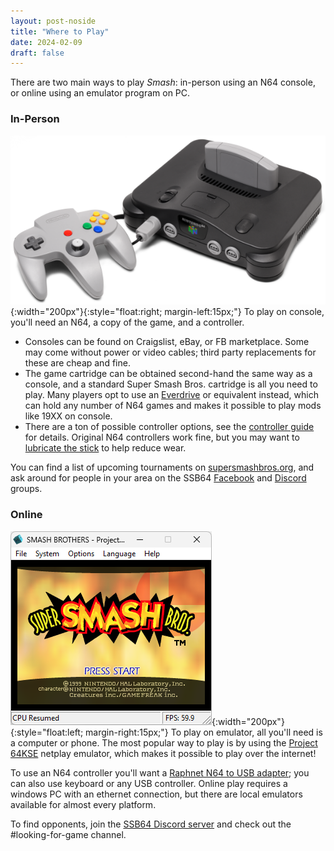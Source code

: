 ```yaml
---
layout: post-noside
title: "Where to Play"
date: 2024-02-09
draft: false
---
```

There are two main ways to play *Smash*: in-person using an N64 console, or online using an emulator program on PC.

### In-Person


![](/guides/img/N64-Console-Set.png){:width="200px"}{:style="float:right; margin-left:15px;"}
To play on console, you'll need an N64, a copy of the game, and a controller.
- Consoles can be found on Craigslist, eBay, or FB marketplace. Some may come without power or video cables; third party replacements for these are cheap and fine.
- The game cartridge can be obtained second-hand the same way as a console, and a standard Super Smash Bros. cartridge is all you need to play. Many players opt to use an [Everdrive]() or equivalent instead, which can hold any number of N64 games and makes it possible to play mods like 19XX on console.
- There are a ton of possible controller options, see the [controller guide]() for details. Original N64 controllers work fine, but you may want to [lubricate the stick](/guides/controllers.html#lubricants) to help reduce wear.

You can find a list of upcoming tournaments on [supersmashbros.org](https://supersmashbros.org/), and ask around for people in your area on the SSB64 [Facebook](https://www.facebook.com/groups/Smash64Community/) and [Discord](https://discord.gg/ssb64) groups.

### Online

![](/guides/img/Project64-window.png){:width="200px"}{:style="float:left; margin-right:15px;"}
To play on emulator, all you'll need is a computer or phone. The most popular way to play is by using the [Project 64KSE](https://smash64.online/) netplay emulator, which makes it possible to play over the internet!

To use an N64 controller you'll want a [Raphnet N64 to USB adapter](https://www.raphnet-tech.com/products/dual_n64_to_usb_adapter/index.php); you can also use keyboard or any USB controller. Online play requires a windows PC with an ethernet connection, but there are local emulators available for almost every platform.

To find opponents, join the [SSB64 Discord server](https://discord.gg/ssb64) and check out the #looking-for-game channel.
